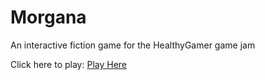 # Morgana

An interactive fiction game for the HealthyGamer game jam



Click here to play: <a href="\\morganav1.materials\\Release\\play.html" title="Play Here">Play Here</a>

